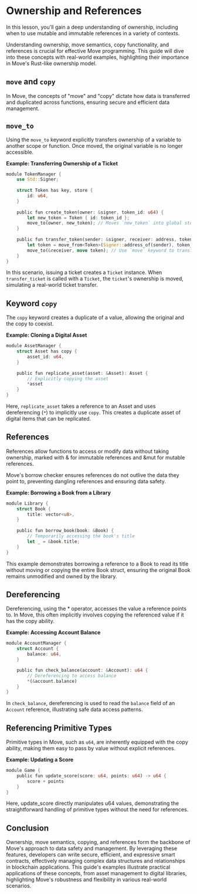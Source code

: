 # Ownership and References

In this lesson, you'll gain a deep understanding of ownership, including when to use mutable and immutable references in a variety of contexts.

Understanding ownership, move semantics, copy functionality, and references is crucial for effective Move programming. This guide will dive into these concepts with real-world examples, highlighting their importance in Move's Rust-like ownership model.

## `move` and `copy`

In Move, the concepts of "move" and "copy" dictate how data is transferred and duplicated across functions, ensuring secure and efficient data management.

## `move_to`

Using the `move_to` keyword explicitly transfers ownership of a variable to another scope or function. Once moved, the original variable is no longer accessible.

**Example: Transferring Ownership of a Ticket**

```rust
module TokenManager {
    use Std::Signer;
​
    struct Token has key, store {
        id: u64,
    }
​
    public fun create_token(owner: &signer, token_id: u64) {
        let new_token = Token { id: token_id };
        move_to(owner, new_token); // Moves `new_token` into global storage
    }
​
    public fun transfer_token(sender: &signer, receiver: address, token_id: u64) {
        let token = move_from<Token>(Signer::address_of(sender), token_id); // Moves out `Token` from sender's storage
        move_to(&receiver, move token); // Use `move` keyword to transfer ownership
    }
}
```

In this scenario, issuing a ticket creates a `Ticket` instance. When `transfer_ticket` is called with a `Ticket`, the `ticket`'s ownership is moved, simulating a real-world ticket transfer.

## Keyword `copy`

The `copy` keyword creates a duplicate of a value, allowing the original and the copy to coexist.

**Example: Cloning a Digital Asset**

```rust
module AssetManager {
    struct Asset has copy {
        asset_id: u64,
    }
​
    public fun replicate_asset(asset: &Asset): Asset {
        // Explicitly copying the asset
        *asset
    }
}
```

Here, `replicate_asset` takes a reference to an Asset and uses dereferencing (`*`) to implicitly use `copy`. This creates a duplicate asset of digital items that can be replicated.

## References

References allow functions to access or modify data without taking ownership, marked with & for immutable references and &mut for mutable references.

Move's borrow checker ensures references do not outlive the data they point to, preventing dangling references and ensuring data safety.

**Example: Borrowing a Book from a Library**

```rust
module Library {
    struct Book {
        title: vector<u8>,
    }
​
    public fun borrow_book(book: &Book) {
        // Temporarily accessing the book's title
        let _ = &book.title;
    }
}
```

This example demonstrates borrowing a reference to a Book to read its title without moving or copying the entire Book struct, ensuring the original Book remains unmodified and owned by the library.

## Dereferencing

Dereferencing, using the * operator, accesses the value a reference points to. In Move, this often implicitly involves copying the referenced value if it has the copy ability.

**Example: Accessing Account Balance**

```rust
module AccountManager {
    struct Account {
        balance: u64,
    }

    public fun check_balance(account: &Account): u64 {
        // Dereferencing to access balance
        *(&account.balance)
    }
}
```

In `check_balance`, dereferencing is used to read the `balance` field of an `Account` reference, illustrating safe data access patterns.

## Referencing Primitive Types

Primitive types in Move, such as `u64`, are inherently equipped with the copy ability, making them easy to pass by value without explicit references.

**Example: Updating a Score**

```rust
module Game {
    public fun update_score(score: u64, points: u64) -> u64 {
        score + points
    }
}
```

Here, update_score directly manipulates u64 values, demonstrating the straightforward handling of primitive types without the need for references.

## Conclusion

Ownership, move semantics, copying, and references form the backbone of Move's approach to data safety and management. By leveraging these features, developers can write secure, efficient, and expressive smart contracts, effectively managing complex data structures and relationships in blockchain applications. This guide's examples illustrate practical applications of these concepts, from asset management to digital libraries, highlighting Move's robustness and flexibility in various real-world scenarios.